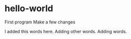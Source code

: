 # hello-world
First program
Make a few changes

I added this words here.
Adding other words.
Adding words.